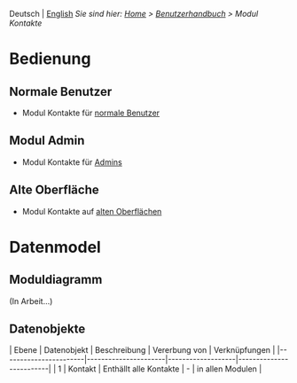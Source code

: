 <!-- TITLE: Modul Kontakte -->
<!-- SUBTITLE: Modul für Personen, Unternehmen, Organisationseinheiten usw. -->

Deutsch | [English](/en/modules/contacts)
*Sie sind hier: [Home](/home) > [Benutzerhandbuch](/de/user-guide) > Modul Kontakte*

# Bedienung
## Normale Benutzer
* Modul Kontakte für [normale Benutzer](/de/modules/contacts/user)
## Modul Admin 
* Modul Kontakte für [Admins](/de/modules/contacts/admin)
## Alte Oberfläche
* Modul Kontakte auf [alten Oberflächen](/de/modules/contacts/qooxdoo)
# Datenmodel
## Moduldiagramm
(In Arbeit...)
## Datenobjekte
| Ebene | Datenobjekt |          Beschreibung         | Vererbung von |     Verknüpfungen    |
|-----------------------|----------------------|-------------------|-------------------------|
| 1 | Kontakt     | Enthällt alle Kontakte        |      -        | in allen Modulen     |

